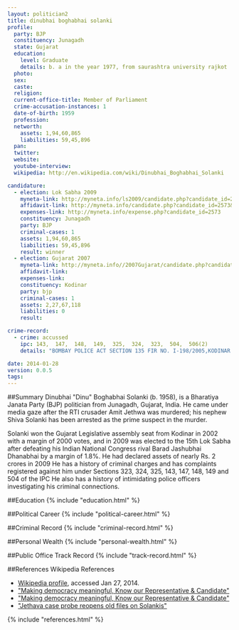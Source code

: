 ```yaml
---
layout: politician2
title: dinubhai boghabhai solanki
profile: 
  party: BJP
  constituency: Junagadh
  state: Gujarat
  education: 
    level: Graduate
    details: b. a in the year 1977, from saurashtra university rajkot
  photo: 
  sex: 
  caste: 
  religion: 
  current-office-title: Member of Parliament
  crime-accusation-instances: 1
  date-of-birth: 1959
  profession: 
  networth: 
    assets: 1,94,60,865
    liabilities: 59,45,896
  pan: 
  twitter: 
  website: 
  youtube-interview: 
  wikipedia: http://en.wikipedia.com/wiki/Dinubhai_Boghabhai_Solanki

candidature: 
  - election: Lok Sabha 2009
    myneta-link: http://myneta.info/ls2009/candidate.php?candidate_id=2573
    affidavit-link: http://myneta.info/candidate.php?candidate_id=2573&scan=original
    expenses-link: http://myneta.info/expense.php?candidate_id=2573
    constituency: Junagadh 
    party: BJP
    criminal-cases: 1
    assets: 1,94,60,865
    liabilities: 59,45,896
    result: winner 
  - election: Gujarat 2007
    myneta-link: http://myneta.info//2007Gujarat/candidate.php?candidate_id=373
    affidavit-link: 
    expenses-link: 
    constituency: Kodinar 
    party: bjp
    criminal-cases: 1
    assets: 2,27,67,118
    liabilities: 0
    result:  

crime-record: 
  - crime: accussed
    ipc: 143,  147,  148,  149,  325,  324,  323,  504,  506(2)
    details: "BOMBAY POLICE ACT SECTION 135 FIR NO. I-198/2005,KODINAR POLICE STATION. JUD. MEGISTRATE FIRST CLASS KODINAR, CASE NO. 505/07 CASE IS PENDING" 

date: 2014-01-28
version: 0.0.5
tags: 
---
```

##Summary
Dinubhai "Dinu" Boghabhai Solanki (b. 1958), is a Bharatiya Janata Party (BJP) politician from Junagadh, Gujarat, India. He came under media gaze after the RTI crusader Amit Jethwa was murdered; his nephew Shiva Solanki has been arrested as the prime suspect in the murder.

Solanki won the Gujarat Legislative assembly seat from Kodinar in 2002 with a margin of 2000 votes, and in 2009 was elected to the 15th Lok Sabha after defeating his Indian National Congress rival Barad Jashubhai Dhanabhai by a margin of 1.8%. He had declared assets of nearly Rs. 2 crores in 2009 He has a history of criminal charges and has complaints registered against him under Sections 323, 324, 325, 143, 147, 148, 149 and 504 of the IPC  He also has a history of intimidating police officers investigating his criminal connections.


##Education
{% include "education.html" %}


##Political Career
{% include "political-career.html" %}


##Criminal Record
{% include "criminal-record.html" %}


##Personal Wealth
{% include "personal-wealth.html" %}


##Public Office Track Record
{% include "track-record.html" %}


##References
Wikipedia References
- [Wikipedia profile]({{page.profile.wikipedia}}), accessed Jan 27, 2014.
- ["Making democracy meaningful, Know our Representative & Candidate"][wiki1]
- ["Making democracy meaningful, Know our Representative & Candidate"][wiki2]
- ["Jethava case probe reopens old files on Solankis"][wiki3]

[wiki1]: http://www.empoweringindia.org/new/Pconstituency.aspx?eid=308&cid=13
[wiki2]: http://www.empoweringindia.org/new/preview.aspx?candid=168941&p=p&cid=13
[wiki3]: http://timesofindia.indiatimes.com/city/ahmedabad/Jethava-case-probe-reopens-old-files-on-Solankis/articleshow/6521332.cms


{% include "references.html" %}